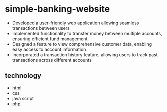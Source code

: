 # simple-banking-website
- Developed a user-friendly web application allowing seamless transactions between users
- Implemented functionality to transfer money between multiple accounts, ensuring efficient fund management
- Designed a feature to view comprehensive customer data, enabling easy access to account information
- Incorporated a transaction history feature, allowing users to track past transactions across different accounts
## technology
- html
- css
- java script
- php

